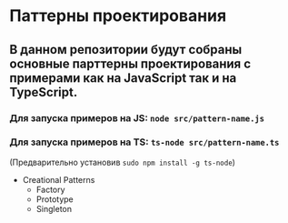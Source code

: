 # Паттерны проектирования
## В данном репозитории будут собраны основные парттерны проектирования с примерами как на JavaScript так и на TypeScript.
### Для запуска примеров на JS: `node src/pattern-name.js`
### Для запуска примеров на TS: `ts-node src/pattern-name.ts` 
(Предварительно установив `sudo npm install -g ts-node`)

* Creational Patterns
  * Factory
  * Prototype
  * Singleton


